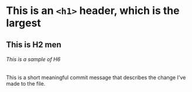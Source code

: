 # This is an `<h1>` header, which is the largest
## This is H2 men
###### This is a sample of H6













This is a short meaningful commit message that describes the change I've made to the file.
